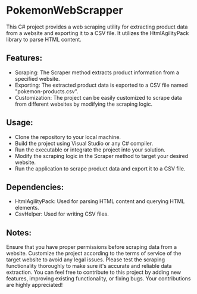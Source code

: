 # PokemonWebScrapper

This C# project provides a web scraping utility for extracting product data from a website and exporting it to a CSV file. It utilizes the HtmlAgilityPack library to parse HTML content.

## Features:
- Scraping: The Scraper method extracts product information from a specified website.
- Exporting: The extracted product data is exported to a CSV file named "pokemon-products.csv".
- Customization: The project can be easily customized to scrape data from different websites by modifying the scraping logic.

## Usage:

- Clone the repository to your local machine.
- Build the project using Visual Studio or any C# compiler.
- Run the executable or integrate the project into your solution.
- Modify the scraping logic in the Scraper method to target your desired website.
- Run the application to scrape product data and export it to a CSV file.

## Dependencies:
- HtmlAgilityPack: Used for parsing HTML content and querying HTML elements.
- CsvHelper: Used for writing CSV files.

## Notes:
Ensure that you have proper permissions before scraping data from a website.
Customize the project according to the terms of service of the target website to avoid any legal issues.
Please test the scraping functionality thoroughly to make sure it's accurate and reliable data extraction.
You can feel free to contribute to this project by adding new features, improving existing functionality, or fixing bugs. Your contributions are highly appreciated!
